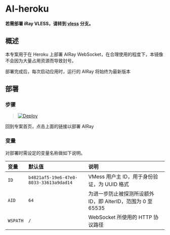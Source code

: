 # AI-heroku

**若需部署 iRay VLESS，请转到 [vless](https://github.com/Hardbroke/AIray-heroku/tree/vless) 分支。**

## 概述

本专案用于在 Heroku 上部署 AIRay WebSocket，在合理使用的程度下，本镜像不会因为大量占用资源而导致封号。

部署完成后，每次启动应用时，运行的 AIRay 将始终为最新版本

## 部署

### 步骤

> [![Deploy](https://www.herokucdn.com/deploy/button.png)](https://dashboard.heroku.com/new?template=https://github.com/Hardbroke/iray-heroku)

 回到专案首页，点击上面的链接以部署 AIRay

### 变量

对部署时需设定的变量名称做如下说明。

| 变量 | 默认值 | 说明 |
| :--- | :--- | :--- |
| `ID` | `b4821af5-19e6-47e0-8033-33613a9dad14` | VMess 用户主 ID，用于身份验证，为 UUID 格式 |
| `AID` | `64` | 为进一步防止被探测所设额外 ID，即 AlterID，范围为 0 至 65535 |
| `WSPATH` | `/` | WebSocket 所使用的 HTTP 协议路径 |
